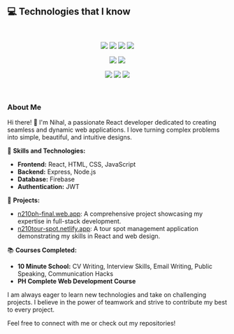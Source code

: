 ## :computer: Technologies that I know

<br>
<p align="center">
<img src="[https://github.com/mir-hussain/mir-hussain/blob/main/images/icons/HTML.png](https://www.vectorlogo.zone/logos/w3_html5/w3_html5-icon.svg)"/>
<img src="[https://github.com/mir-hussain/mir-hussain/blob/main/images/icons/css.png](https://www.vectorlogo.zone/logos/w3_css/w3_css-icon.svg)"/>
<img src="https://github.com/mir-hussain/mir-hussain/blob/main/images/icons/JavaScript.png"/>
<img src="[https://github.com/mir-hussain/mir-hussain/blob/main/images/icons/react.png](https://www.vectorlogo.zone/logos/reactjs/reactjs-icon.svg)"/>
</p>
<p align="center">
<img src="[https://github.com/mir-hussain/mir-hussain/blob/main/images/icons/tailwind.png](https://www.vectorlogo.zone/logos/tailwindcss/tailwindcss-icon.svg)"/>
<img src="[https://github.com/mir-hussain/mir-hussain/blob/main/images/icons/firebase.png](https://www.vectorlogo.zone/logos/firebase/firebase-icon.svg)"/>
</p>
<p align="center">
<img src="[https://github.com/mir-hussain/mir-hussain/blob/main/images/icons/node.png](https://www.vectorlogo.zone/logos/nodejs/nodejs-icon.svg)"/>
<img src="[https://github.com/mir-hussain/mir-hussain/blob/main/images/icons/express.png](https://www.vectorlogo.zone/logos/expressjs/expressjs-icon.svg)"/>
<img src="[https://github.com/mir-hussain/mir-hussain/blob/main/images/icons/mongo.png](https://www.vectorlogo.zone/logos/mongodb/mongodb-icon.svg)"/>
</p><br/>

### About Me

Hi there! 👋 I'm Nihal, a passionate React developer dedicated to creating seamless and dynamic web applications. I love turning complex problems into simple, beautiful, and intuitive designs.

🌟 **Skills and Technologies:**
- **Frontend:** React, HTML, CSS, JavaScript
- **Backend:** Express, Node.js
- **Database:** Firebase
- **Authentication:** JWT

🚀 **Projects:**
- [n210ph-final.web.app](https://n210ph-final.web.app/): A comprehensive project showcasing my expertise in full-stack development.
- [n210tour-spot.netlify.app](https://n210tour-spot.netlify.app): A tour spot management application demonstrating my skills in React and web design.

📚 **Courses Completed:**
- **10 Minute School:** CV Writing, Interview Skills, Email Writing, Public Speaking, Communication Hacks
- **PH Complete Web Development Course**

I am always eager to learn new technologies and take on challenging projects. I believe in the power of teamwork and strive to contribute my best to every project.

Feel free to connect with me or check out my repositories!
